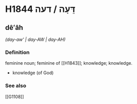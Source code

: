 # H1844 דֵּעָה / דעה

## dêʻâh

_(day-aw' | day-AW | day-AH)_

### Definition

feminine noun; feminine of [[H1843]]; knowledge; knowledge.

- knowledge (of God)
### See also

[[G1108]]

